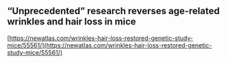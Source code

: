 ## “Unprecedented” research reverses age-related wrinkles and hair loss in mice
  
  [https://newatlas.com/wrinkles-hair-loss-restored-genetic-study-mice/55561/](https://newatlas.com/wrinkles-hair-loss-restored-genetic-study-mice/55561/)